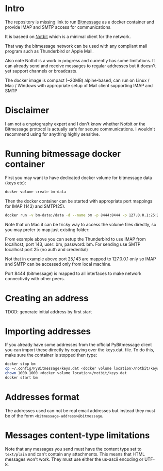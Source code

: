 # Intro

The repository is missing link to run [Bitmessage](http://bitmessage.org)
as a docker container and provide IMAP and SMTP access for communications.

It is baseed on [Notbit](https://github.com/bpeel/notbit) which is a minimal client for the 
network. 

That way the bitmessage network can be used with
any compliant mail program such as Thunderbird or Apple Mail.

Also note Notbit is a work in progress and currently has some limitations.
It can already send and receive messages to regular addresses but it
doesn't yet support channels or broadcasts.

The docker image is compact (~20MB) alpine-based, can run on Linux / Mac / Windows with
appropriate setup of Mail client supporting IMAP and SMTP

# Disclaimer

I am not a cryptography expert and I don't know whether Notbit or the
Bitmessage protocol is actually safe for secure communications. I
wouldn't recommend using for anything highly sensitive.

# Running bitmessage docker container

First you may want to have dedicated docker volume for bitmessage data (keys etc):

```bash
docker volume create bm-data
```

Then the docker container can be started with appropriate port mappings for IMAP (143) and SMTP(25).

```bash
docker run -v bm-data:/data -d --name bm -p 8444:8444 -p 127.0.0.1:25:2525 -p 127.0.0.1:143:143 yshurik/bitmessage:latest
```

Note that on Mac it can be tricky way to access the volume files directly, so you may prefer to map just exisitng folder:



From example above you can setup the Thunderbird to use IMAP from localhost, port 143, user: bm, password: bm.
For sending use SMTP localhost port 25 (no auth and credential)

Not that in example above port 25,143 are mapped to 127.0.0.1 only so IMAP and SMTP can be accessed only from local machine.

Port 8444 (bitmessage) is mapped to all interfaces to make network connectivity with other peers.

# Creating an address

TDOD: generate initial address by first start

# Importing addresses

If you already have some addresses from the official PyBitmessage
client you can import these directly by copying over the keys.dat.
file. To do this, make sure the container is stopped then
type:

```bash
docker stop bm
cp ~/.config/PyBitmessage/keys.dat <docker volume location>/notbit/keys.dat
chown 1000.1000 <docker volume location>/notbit/keys.dat
docker start bm
```

# Addresses format

The addresses used can not be real email
addresses but instead they must be of the form
`<bitmessage-address>@bitmessage`. 

# Messages content-type limitations

Note that any messages you send must have the content type set to
`text/plain` and can't contain any attachments. This means that HTML
messages won't work. They must use either the us-ascii encoding or
UTF-8.





